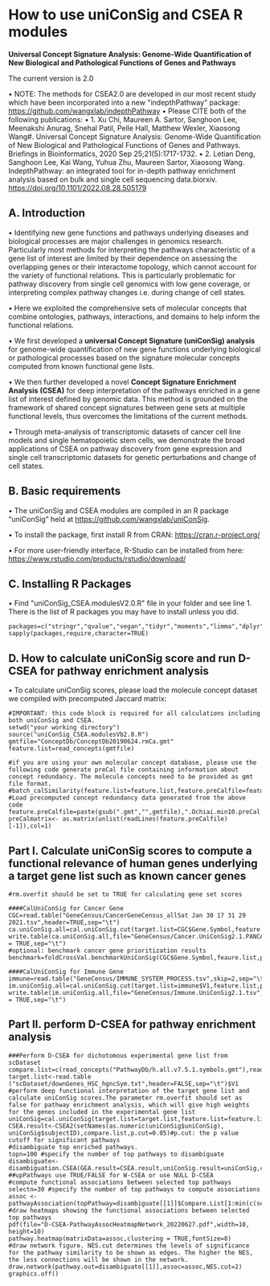 # How to use uniConSig and CSEA R modules

__Universal Concept Signature Analysis: Genome-Wide Quantification of New Biological and Pathological Functions of Genes and Pathways__

The current version is 2.0

•	NOTE: The methods for CSEA2.0 are developed in our most recent study which have been incorporated into a new "indepthPathway" package: https://github.com/wangxlab/indepthPathway
•	Please CITE both of the following publications:
•	1. Xu Chi, Maureen A. Sartor, Sanghoon Lee, Meenakshi Anurag, Snehal Patil, Pelle Hall, Matthew Wexler, Xiaosong Wang#. Universal Concept Signature Analysis: Genome-Wide Quantification of New Biological and Pathological Functions of Genes and Pathways. Briefings in Bioinformatics, 2020 Sep 25;21(5):1717-1732.
•	2. Letian Deng, Sanghoon Lee, Kai Wang, Yuhua Zhu, Maureen Sartor, Xiaosong Wang. IndepthPathway: an integrated tool for in-depth pathway enrichment analysis based on bulk and single cell sequencing data.biorxiv. https://doi.org/10.1101/2022.08.28.505179

## A. Introduction

•	Identifying new gene functions and pathways underlying diseases and biological processes are major challenges in genomics research. Particularly most methods for interpreting the pathways characteristic of a gene list of interest are limited by their dependence on assessing the overlapping genes or their interactome topology, which cannot account for the variety of functional relations. This is particularly problematic for pathway discovery from single cell genomics with low gene coverage, or interpreting complex pathway changes i.e. during change of cell states. 

•	Here we exploited the comprehensive sets of molecular concepts that combine ontologies, pathways, interactions, and domains to help inform the functional relations. 

•	We first developed a __universal Concept Signature (uniConSig) analysis__ for genome-wide quantification of new gene functions underlying biological or pathological processes based on the signature molecular concepts computed from known functional gene lists. 

•	We then further developed a novel __Concept Signature Enrichment Analysis (CSEA)__ for deep interpretation of the pathways enriched in a gene list of interest defined by genomic data. This method is grounded on the framework of shared concept signatures between gene sets at multiple functional levels, thus overcomes the limitations of the current methods. 

•	Through meta-analysis of transcriptomic datasets of cancer cell line models and single hematopoietic stem cells, we demonstrate the broad applications of CSEA on pathway discovery from gene expression and single cell transcriptomic datasets for genetic perturbations and change of cell states.

## B.	Basic requirements

•	The uniConSig and CSEA modules are compiled in an R package “uniConSig” held at https://github.com/wangxlab/uniConSig. 

•	To install the package, first install R from CRAN: https://cran.r-project.org/

•	For more user-friendly interface, R-Studio can be installed from here: https://www.rstudio.com/products/rstudio/download/


## C. Installing R Packages

•	Find "uniConSig_CSEA.modulesV2.0.R" file in your folder and see line 1. There is the list of R packages you may have to install unless you did.
```
packages=c("stringr","qvalue","vegan","tidyr","moments","limma","dplyr","gplots","RColorBrewer","corrplot","pheatmap","igraph","otuSummary") 
sapply(packages,require,character=TRUE)
```

## D.	How to calculate uniConSig score and run D-CSEA for pathway enrichment analysis
•	To calculate uniConSig scores, please load the molecule concept dataset we compiled with precomputed Jaccard matrix:
```
#IMPORTANT: this code block is required for all calculations including both uniConSig and CSEA.
setwd("your working directory")
source("uniConSig_CSEA.modulesVb2.8.R")
gmtfile="ConceptDb/ConceptDb20190624.rmCa.gmt"
feature.list=read_concepts(gmtfile)

#if you are using your own molecular concept database, please use the following code generate preCal file containing information about concept redundancy. The molecule concepts need to be provided as gmt file format.
#batch_calSimilarity(feature.list=feature.list,feature.preCalfile=feature.preCalfile)
#Load precomputed concept redundancy data generated from the above code
feature.preCalfile=paste(gsub(".gmt","",gmtfile),".Ochiai.min10.preCal.gmt",sep="")
preCalmatrix<- as.matrix(unlist(readLines(feature.preCalfile)[-1]),col=1)
```

## Part I. Calculate uniConSig scores to compute a functional relevance of human genes underlying a target gene list such as known cancer genes 
```
#rm.overfit should be set to TRUE for calculating gene set scores

####CalUniConSig for Cancer Gene
CGC=read.table("GeneCensus/CancerGeneCensus_allSat Jan 30 17 31 29 2021.tsv",header=TRUE,sep="\t")
ca.uniConSig.all=cal.uniConSig.cut(target.list=CGC$Gene.Symbol,feature.list,preCalmatrix,rm.overfit=TRUE)
write.table(ca.uniConSig.all,file="GeneCensus/Cancer.UniConSig2.1.PANCAN.tsv",quote=F,row.names=FALSE,col.names = TRUE,sep="\t")
#optional: benchmark cancer gene prioritization results
benchmark=foldCrossVal.benchmarkUniConSig(CGC$Gene.Symbol,feaure.list,preCalmatrix,fold=5)

####CalUniConSig for Immune Gene
immune=read.table("GeneCensus/IMMUNE_SYSTEM_PROCESS.tsv",skip=2,sep="\t")
im.uniConSig.all=cal.uniConSig.cut(target.list=immune$V1,feature.list,preCalmatrix,rm.overfit=TRUE)
write.table(im.uniConSig.all,file="GeneCensus/Immune.UniConSig2.1.tsv",quote=F,row.names=FALSE,col.names = TRUE,sep="\t")

```
## Part II. perform D-CSEA for pathway enrichment analysis

```
###Perform D-CSEA for dichotomous experimental gene list from scDataset
compare.list=c(read_concepts("PathwayDb/h.all.v7.5.1.symbols.gmt"),read_concepts("PathwayDb/c2.cp.v7.5.1.symbols.gmt"))
target.list<-read.table ("scDataset/downGenes_HSC_hgncSym.txt",header=FALSE,sep="\t")$V1
#perform deep functional interpretation of the target gene list and calculate uniConSig scores.The parameter rm.overfit should set as false for pathway enrichment analysis, which will give high weights for the genes included in the experimental gene list
uniConSig=cal.uniConSig(target.list=target.list,feature.list=feature.list,preCalmatrix,rm.overfit=F)
CSEA.result<-CSEA2(setNames(as.numeric(uniConSig$uniConSig), uniConSig$subjectID),compare.list,p.cut=0.05)#p.cut: the p value cutoff for significant pathways
#disambiguate top enriched pathways.
topn=100 #specify the number of top pathways to disambiguate
disambiguate<-disambiguation.CSEA(GEA.result=CSEA.result,uniConSig.result=uniConSig,compare.list=compare.list,topn=min(c(topn,nrow(CSEA.result))),p.cut=0.01) ##upPathways use TRUE/FALSE for W-CSEA or use NULL D-CSEA
#compute functional associations between selected top pathways
selectn=30 #specify the number of top pathways to compute associations
assoc <- pathwayAssociation(topPathway=disambiguate[[1]]$Compare.List[1:min(c(selectn,nrow(disambiguate[[1]])))],compare.list,feature.list,preCalmatrix)
#draw heatmaps showing the functional associations between selected top pathways 
pdf(file="D-CSEA-PathwayAssocHeatmapNetwork_20220627.pdf",width=10, height=10)
pathway.heatmap(matrixData=assoc,clustering = TRUE,fontSize=8)
#draw network figure. NES.cut determines the levels of significance for the pathway similarity to be shown as edges. The higher the NES, the less connections will be shown in the network.
draw.network(pathway.out=disambiguate[[1]],assoc=assoc,NES.cut=2)
graphics.off()
```
